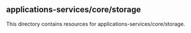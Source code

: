 ﻿## applications-services/core/storage

This directory contains resources for applications-services/core/storage.
